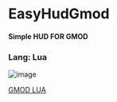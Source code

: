 # EasyHudGmod
#### Simple HUD FOR GMOD



 ### Lang: Lua


![image](https://user-images.githubusercontent.com/93381859/179770557-33313112-3eec-45a7-888b-5d9153e179bf.png)

[GMOD LUA](https://wiki.facepunch.com/gmod/)
